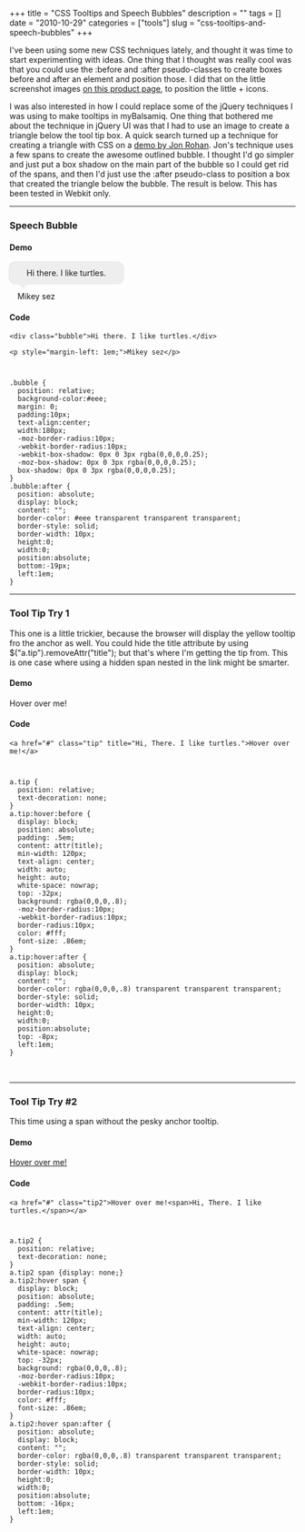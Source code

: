 +++
title = "CSS Tooltips and Speech Bubbles"
description = ""
tags = []
date = "2010-10-29"
categories = ["tools"]
slug = "css-tooltips-and-speech-bubbles"
+++



  <p>I've been using some new CSS techniques lately, and thought it was time to start experimenting with ideas. One thing that I thought was really cool was that you could use the :before and :after pseudo-classes to create boxes before and after an element and position those. I did that on the little screenshot images <a href="http://balsamiq.com/products/mockups/mybalsamiq">on this product page</a>, to position the little + icons.</p>
<p>I was also interested in how I could replace some of the jQuery techniques I was using to make tooltips in myBalsamiq. One thing that bothered me about the technique in jQuery UI was that I had to use an image to create a triangle below the tool tip box. A quick search turned up a technique for creating a triangle with CSS on a <a href="http://jonrohan.me/guide/css/creating-triangles-in-css/">demo by Jon Rohan</a>. Jon's technique uses a few spans to create the awesome outlined bubble. I thought I'd go simpler and just put a box shadow on the main part of the bubble so I could get rid of the spans, and then I'd just use the :after pseudo-class to position a box that created the triangle below the bubble. The result is below. This has been tested in Webkit only.</p>
<hr />
<h3>Speech Bubble</h3>
<h4>Demo</h4>
<div class="bubble">Hi there. I like turtles.</div>
<p style="margin-left: 1em;">Mikey sez</p>
<h4>Code</h4>
<p><code>&lt;div class="bubble"&gt;Hi there. I like turtles.&lt;/div&gt;<br />
&lt;p style="margin-left: 1em;"&gt;Mikey sez&lt;/p&gt;</code></p>
<p><code></p>
<pre>
.bubble {
  position: relative;
  background-color:#eee;
  margin: 0;
  padding:10px;
  text-align:center;
  width:180px;
  -moz-border-radius:10px;
  -webkit-border-radius:10px;
  -webkit-box-shadow: 0px 0 3px rgba(0,0,0,0.25);
  -moz-box-shadow: 0px 0 3px rgba(0,0,0,0.25);
  box-shadow: 0px 0 3px rgba(0,0,0,0.25); 
}
.bubble:after {
  position: absolute;
  display: block;
  content: "";  
  border-color: #eee transparent transparent transparent;
  border-style: solid;
  border-width: 10px;
  height:0;
  width:0;
  position:absolute;
  bottom:-19px;
  left:1em;
}</pre><p></code></p>
<hr />
<h3>Tool Tip Try 1</h3>
<p>This one is a little trickier, because the browser will display the yellow tooltip fro the anchor as well. You could hide the title attribute by using $("a.tip").removeAttr("title"); but that's where I'm getting the tip from. This is one case where using a hidden span nested in the link might be smarter.</p>
<h4>Demo</h4>
<p><a href="#" class="tip" title="Hi, There. I like turtles.">Hover over me!</a></p>
<h4>Code</h4>
<p><code>&lt;a href="#" class="tip" title="Hi, There. I like turtles."&gt;Hover over me!&lt;/a&gt;</code></p>
<p><code></p>
<pre>
a.tip {
  position: relative;
  text-decoration: none;
}
a.tip:hover:before {
  display: block;
  position: absolute; 
  padding: .5em;
  content: attr(title);
  min-width: 120px;
  text-align: center;
  width: auto;
  height: auto;
  white-space: nowrap;
  top: -32px;
  background: rgba(0,0,0,.8);
  -moz-border-radius:10px;
  -webkit-border-radius:10px;
  border-radius:10px;    
  color: #fff;
  font-size: .86em;
}
a.tip:hover:after {
  position: absolute;
  display: block;
  content: "";  
  border-color: rgba(0,0,0,.8) transparent transparent transparent;
  border-style: solid;
  border-width: 10px;
  height:0;
  width:0;
  position:absolute;
  top: -8px;
  left:1em;
}</pre><p></code></p>
<p><br  /></p>
<hr />
<h3>Tool Tip Try #2</h3>
<p>This time using a span without the pesky anchor tooltip.</p>
<h4>Demo</h4>
<p><a href="#" class="tip2">Hover over me!<span>Hi, There. I like turtles.</span></a></p>
<h4>Code</h4>
<p><code>&lt;a href="#" class="tip2"&gt;Hover over me!&lt;span&gt;Hi, There. I like turtles.&lt;/span&gt;&lt;/a&gt;</code></p>
<p><code></p>
<pre>a.tip2 {
  position: relative;
  text-decoration: none;
}
a.tip2 span {display: none;}
a.tip2:hover span {
  display: block;
  position: absolute; 
  padding: .5em;
  content: attr(title);
  min-width: 120px;
  text-align: center;
  width: auto;
  height: auto;
  white-space: nowrap;
  top: -32px;
  background: rgba(0,0,0,.8);
  -moz-border-radius:10px;
  -webkit-border-radius:10px;
  border-radius:10px;    
  color: #fff;
  font-size: .86em;
}
a.tip2:hover span:after {
  position: absolute;
  display: block;
  content: "";  
  border-color: rgba(0,0,0,.8) transparent transparent transparent;
  border-style: solid;
  border-width: 10px;
  height:0;
  width:0;
  position:absolute;
  bottom: -16px;
  left:1em;
}</pre><p></code></p>
<style type="text/css">
.bubble {
  position: relative;
  background-color:#eee;
  margin: 0 0 1em 0;
  padding:10px;
  text-align:center;
  width:180px;
  -moz-border-radius:10px;
  -webkit-border-radius:10px;
  border-radius:10px;  
  -webkit-box-shadow: 0px 0 3px rgba(0,0,0,0.25);
  -moz-box-shadow: 0px 0 3px rgba(0,0,0,0.25);
  box-shadow: 0px 0 3px rgba(0,0,0,0.25); 
}
.bubble:after {
  position: absolute;
  display: block;
  content: "";  
  border-color: #eee transparent transparent transparent;
  border-style: solid;
  border-width: 10px;
  height:0;
  width:0;
  position:absolute;
  bottom:-19px;
  left:1em;
}
a.tip {
  position: relative;
  text-decoration: none;
}
a.tip:hover:before {
  display: block;
  position: absolute; 
  padding: .5em;
  content: attr(title);
  min-width: 120px;
  text-align: center;
  width: auto;
  height: auto;
  white-space: nowrap;
  top: -32px;
  background: rgba(0,0,0,.8);
  -moz-border-radius:10px;
  -webkit-border-radius:10px;
  border-radius:10px;    
  color: #fff;
  font-size: .86em;
}
a.tip:hover:after {
  position: absolute;
  display: block;
  content: "";  
  border-color: rgba(0,0,0,.8) transparent transparent transparent;
  border-style: solid;
  border-width: 10px;
  height:0;
  width:0;
  position:absolute;
  top: -4px;
  left:1em;
}

a.tip2 {
  position: relative;
  text-decoration: none;
}
a.tip2 span {display: none;}
a.tip2:hover span {
  display: block;
  position: absolute; 
  padding: .5em;
  content: attr(title);
  min-width: 120px;
  text-align: center;
  width: auto;
  height: auto;
  white-space: nowrap;
  top: -32px;
  background: rgba(0,0,0,.8);
  -moz-border-radius:10px;
  -webkit-border-radius:10px;
  border-radius:10px;    
  color: #fff;
  font-size: .86em;
}
a.tip2:hover span:after {
  position: absolute;
  display: block;
  content: "";  
  border-color: rgba(0,0,0,.8) transparent transparent transparent;
  border-style: solid;
  border-width: 10px;
  height:0;
  width:0;
  position:absolute;
  bottom: -20px;
  left:1.25em;
}
</style>
